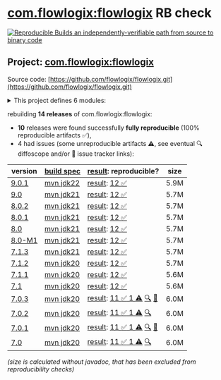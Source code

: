 [com.flowlogix:flowlogix](https://central.sonatype.com/artifact/com.flowlogix/flowlogix/versions) RB check
=======

[![Reproducible Builds](https://reproducible-builds.org/images/logos/rb.svg) an independently-verifiable path from source to binary code](https://reproducible-builds.org/)

## Project: [com.flowlogix:flowlogix](https://central.sonatype.com/artifact/com.flowlogix/flowlogix/versions)

Source code: [https://github.com/flowlogix/flowlogix.git](https://github.com/flowlogix/flowlogix.git)

<details><summary>This project defines 6 modules:</summary>

* [com.flowlogix:flowlogix](https://central.sonatype.com/artifact/com.flowlogix/flowlogix/9.0.1)
* [com.flowlogix:flowlogix-bom](https://central.sonatype.com/artifact/com.flowlogix/flowlogix-bom/9.0.1)
* [com.flowlogix:flowlogix-datamodel](https://central.sonatype.com/artifact/com.flowlogix/flowlogix-datamodel/9.0.1)
* [com.flowlogix:flowlogix-jee](https://central.sonatype.com/artifact/com.flowlogix/flowlogix-jee/9.0.1)
* [com.flowlogix:jakarta-ee](https://central.sonatype.com/artifact/com.flowlogix/jakarta-ee/9.0.1)
* [com.flowlogix:jee-examples](https://central.sonatype.com/artifact/com.flowlogix/jee-examples/9.0.1)
</details>

rebuilding **14 releases** of com.flowlogix:flowlogix:
- **10** releases were found successfully **fully reproducible** (100% reproducible artifacts :white_check_mark:),
- 4 had issues (some unreproducible artifacts :warning:, see eventual :mag: diffoscope and/or :memo: issue tracker links):

| version | [build spec](/BUILDSPEC.md) | [result](https://reproducible-builds.org/docs/jvm/): reproducible? | size |
| -- | --------- | ------ | -- |
| [9.0.1](https://central.sonatype.com/artifact/com.flowlogix/flowlogix/9.0.1/pom) | [mvn jdk22](flowlogix-9.0.1.buildspec) | [result](flowlogix-9.0.1.buildinfo): [12 :white_check_mark: ](flowlogix-9.0.1.buildcompare) | 5.9M |
| [9.0](https://central.sonatype.com/artifact/com.flowlogix/flowlogix/9.0/pom) | [mvn jdk21](flowlogix-9.0.buildspec) | [result](flowlogix-9.0.buildinfo): [12 :white_check_mark: ](flowlogix-9.0.buildcompare) | 5.7M |
| [8.0.2](https://central.sonatype.com/artifact/com.flowlogix/flowlogix/8.0.2/pom) | [mvn jdk21](flowlogix-8.0.2.buildspec) | [result](flowlogix-8.0.2.buildinfo): [12 :white_check_mark: ](flowlogix-8.0.2.buildcompare) | 5.7M |
| [8.0.1](https://central.sonatype.com/artifact/com.flowlogix/flowlogix/8.0.1/pom) | [mvn jdk21](flowlogix-8.0.1.buildspec) | [result](flowlogix-8.0.1.buildinfo): [12 :white_check_mark: ](flowlogix-8.0.1.buildcompare) | 5.7M |
| [8.0](https://central.sonatype.com/artifact/com.flowlogix/flowlogix/8.0/pom) | [mvn jdk21](flowlogix-8.0.buildspec) | [result](flowlogix-8.0.buildinfo): [12 :white_check_mark: ](flowlogix-8.0.buildcompare) | 5.7M |
| [8.0-M1](https://central.sonatype.com/artifact/com.flowlogix/flowlogix/8.0-M1/pom) | [mvn jdk21](flowlogix-8.0-M1.buildspec) | [result](flowlogix-8.0-M1.buildinfo): [12 :white_check_mark: ](flowlogix-8.0-M1.buildcompare) | 5.7M |
| [7.1.3](https://central.sonatype.com/artifact/com.flowlogix/flowlogix/7.1.3/pom) | [mvn jdk21](flowlogix-7.1.3.buildspec) | [result](flowlogix-7.1.3.buildinfo): [12 :white_check_mark: ](flowlogix-7.1.3.buildcompare) | 5.7M |
| [7.1.2](https://central.sonatype.com/artifact/com.flowlogix/flowlogix/7.1.2/pom) | [mvn jdk20](flowlogix-7.1.2.buildspec) | [result](flowlogix-7.1.2.buildinfo): [12 :white_check_mark: ](flowlogix-7.1.2.buildcompare) | 5.7M |
| [7.1.1](https://central.sonatype.com/artifact/com.flowlogix/flowlogix/7.1.1/pom) | [mvn jdk20](flowlogix-7.1.1.buildspec) | [result](flowlogix-7.1.1.buildinfo): [12 :white_check_mark: ](flowlogix-7.1.1.buildcompare) | 5.6M |
| [7.1](https://central.sonatype.com/artifact/com.flowlogix/flowlogix/7.1/pom) | [mvn jdk20](flowlogix-7.1.buildspec) | [result](flowlogix-7.1.buildinfo): [12 :white_check_mark: ](flowlogix-7.1.buildcompare) | 5.6M |
| [7.0.3](https://central.sonatype.com/artifact/com.flowlogix/flowlogix/7.0.3/pom) | [mvn jdk20](flowlogix-7.0.3.buildspec) | [result](flowlogix-7.0.3.buildinfo): [11 :white_check_mark:  1 :warning:](flowlogix-7.0.3.buildcompare) [:mag:](flowlogix-7.0.3.diffoscope) [:memo:](https://github.com/flowlogix/flowlogix/issues/525) | 6.0M |
| [7.0.2](https://central.sonatype.com/artifact/com.flowlogix/flowlogix/7.0.2/pom) | [mvn jdk20](flowlogix-7.0.2.buildspec) | [result](flowlogix-7.0.2.buildinfo): [11 :white_check_mark:  1 :warning:](flowlogix-7.0.2.buildcompare) [:mag:](flowlogix-7.0.2.diffoscope) | 6.0M |
| [7.0.1](https://central.sonatype.com/artifact/com.flowlogix/flowlogix/7.0.1/pom) | [mvn jdk20](flowlogix-7.0.1.buildspec) | [result](flowlogix-7.0.1.buildinfo): [11 :white_check_mark:  1 :warning:](flowlogix-7.0.1.buildcompare) [:mag:](flowlogix-7.0.1.diffoscope) [:memo:](https://github.com/flowlogix/flowlogix/pull/470) | 6.0M |
| [7.0](https://central.sonatype.com/artifact/com.flowlogix/flowlogix/7.0/pom) | [mvn jdk20](flowlogix-7.0.buildspec) | [result](flowlogix-7.0.buildinfo): [11 :white_check_mark:  1 :warning:](flowlogix-7.0.buildcompare) [:mag:](flowlogix-7.0.diffoscope) | 6.0M |

<i>(size is calculated without javadoc, that has been excluded from reproducibility checks)</i>
